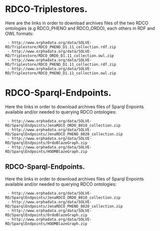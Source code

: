 # RDCO-Triplestores.
Here are the links in order to download archives files of the two RDCO ontologies (e.g RDCO_PHENO and RDCO_ORDO), each others in RDF and OWL formats:

     - http://www.orphadata.org/data/SOLVE-RD/Triplestore/RDCO_PHENO_D1.11_collection.rdf.zip
     - http://www.orphadata.org/data/SOLVE-RD/Triplestore/RDCO_ORDO_D1.11_collection.owl.zip
     - http://www.orphadata.org/data/SOLVE-RD/Triplestore/RDCO_PHENO_D1.11_collection.rdf.zip
     - http://www.orphadata.org/data/SOLVE-RD/Triplestore/RDCO_PHENO_D1.11_collection.owl.zip
     
 # RDCO-Sparql-Endpoints.
 Here the links in order to download archives files of Sparql Enpoints available and/or needed to querying RDCO ontologies:
 
     - http://www.orphadata.org/data/SOLVE-RD/SparqlEndpoints/JenaRDCO_ORDO_8010_collection.zip
     - http://www.orphadata.org/data/SOLVE-RD/SparqlEndpoints/JenaRDCO_PHENO_8020_collection.zip
     - http://www.orphadata.org/data/SOLVE-RD/SparqlEndpoints/OrdoBlazeGraph.zip
     - http://www.orphadata.org/data/SOLVE-RD/SparqlEndpoints/HOOMBlazeGraph.zip
     

     
 ## RDCO-Sparql-Endpoints.
 Here the links in order to download archives files of Sparql Enpoints available and/or needed to querying RDCO ontologies:
 
     - http://www.orphadata.org/data/SOLVE-RD/SparqlEndpoints/JenaRDCO_ORDO_8010_collection.zip
     - http://www.orphadata.org/data/SOLVE-RD/SparqlEndpoints/JenaRDCO_PHENO_8020_collection.zip
     - http://www.orphadata.org/data/SOLVE-RD/SparqlEndpoints/OrdoBlazeGraph.zip
     - http://www.orphadata.org/data/SOLVE-RD/SparqlEndpoints/HOOMBlazeGraph.zip
     

     
